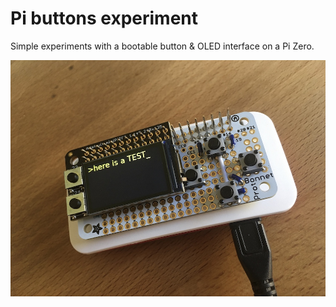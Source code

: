 # Pi buttons experiment

Simple experiments with a bootable button & OLED interface on a Pi Zero. 

![](photo.jpg)
